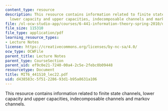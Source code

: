 ```yaml
---
content_type: resource
description: This resource contains information related to finite state channels,
  lower capacity and upper capacities, indecomposable channels and markov channels.
file: /ol-ocw-studio-app/courses/6-441-information-theory-spring-2010/d438583c5f51228693d1b95a8631a106_MIT6_441S10_lec22.pdf
file_size: 115310
file_type: application/pdf
learning_resource_types:
- Lecture Notes
license: https://creativecommons.org/licenses/by-nc-sa/4.0/
ocw_type: OCWFile
parent_title: Lecture Notes
parent_type: CourseSection
parent_uid: ef9c0e21-7240-00a4-2c5e-2febc0b09448
resourcetype: Document
title: MIT6_441S10_lec22.pdf
uid: d438583c-5f51-2286-93d1-b95a8631a106
---
```

This resource contains information related to finite state channels, lower capacity and upper capacities, indecomposable channels and markov channels.